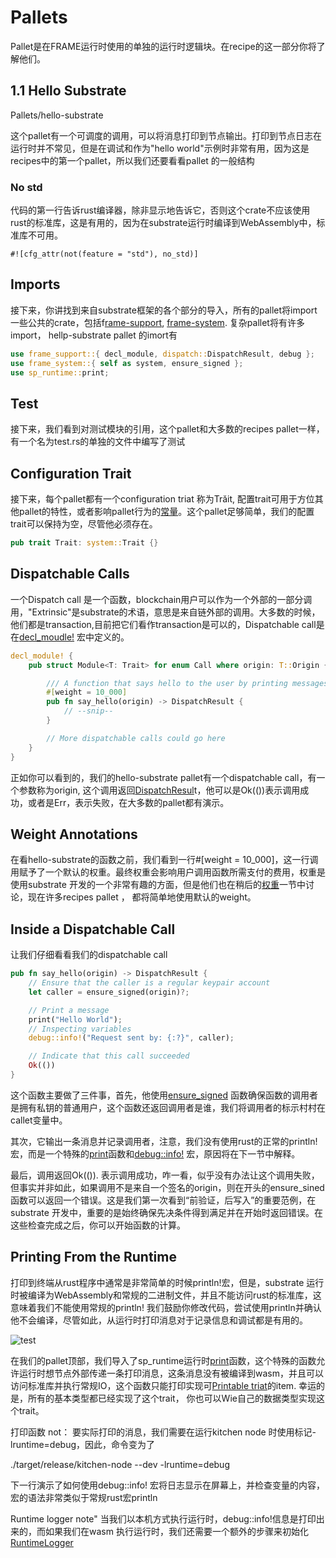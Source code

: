 # Pallets 

Pallet是在FRAME运行时使用的单独的运行时逻辑块。在recipe的这一部分你将了解他们。

## 1.1 Hello Substrate 

Pallets/hello-substrate 

这个pallet有一个可调度的调用，可以将消息打印到节点输出。打印到节点日志在运行时并不常见，但是在调试和作为"hello world"示例时非常有用，因为这是recipes中的第一个pallet，所以我们还要看看pallet 的一般结构

### No std

代码的第一行告诉rust编译器，除非显示地告诉它，否则这个crate不应该使用rust的标准库，这是有用的，因为在substrate运行时编译到WebAssembly中，标准库不可用。

```
#![cfg_attr(not(feature = "std"), no_std)]
```

## Imports

接下来，你讲找到来自substrate框架的各个部分的导入，所有的pallet将import一些公共的crate，包括f[rame-support](https://substrate.dev/rustdocs/v2.0.0/frame_support/index.html), [frame-system](https://substrate.dev/rustdocs/v2.0.0/frame_system/index.html). 复杂pallet将有许多import， hellp-substrate pallet 的imort有

```rust
use frame_support::{ decl_module, dispatch::DispatchResult, debug };
use frame_system::{ self as system, ensure_signed };
use sp_runtime::print;
```

## Test

接下来，我们看到对测试模块的引用，这个pallet和大多数的recipes pallet一样，有一个名为test.rs的单独的文件中编写了测试

## Configuration Trait 

接下来，每个pallet都有一个configuration triat 称为Trăit, 配置trait可用于方位其他pallet的特性，或者影响pallet行为的[常量](https://substrate.dev/recipes/constants.html)。这个pallet足够简单，我们的配置trait可以保持为空，尽管他必须存在。

```rust
pub trait Trait: system::Trait {}
```

## Dispatchable Calls

一个Dispatch call 是一个函数，blockchain用户可以作为一个外部的一部分调用，"Extrinsic"是substrate的术语，意思是来自链外部的调用。大多数的时候，他们都是transaction,目前把它们看作transaction是可以的，Dispatchable call是在[decl_moudle!](https://substrate.dev/rustdocs/v2.0.0/frame_support/macro.decl_module.html) 宏中定义的。

```rust
decl_module! {
    pub struct Module<T: Trait> for enum Call where origin: T::Origin {

        /// A function that says hello to the user by printing messages to the node log
        #[weight = 10_000]
        pub fn say_hello(origin) -> DispatchResult {
            // --snip--
        }

        // More dispatchable calls could go here
    }
}

```

正如你可以看到的，我们的hello-substrate pallet有一个dispatchable call，有一个参数称为origin, 这个调用返回[DispatchResul](https://substrate.dev/rustdocs/v2.0.0/frame_support/dispatch/type.DispatchResult.html)t，他可以是Ok(())表示调用成功，或者是Err，表示失败，在大多数的pallet都有演示。

## Weight Annotations

在看hello-substrate的函数之前，我们看到一行#[weight = 10_000]，这一行调用赋予了一个默认的权重。最终权重会影响用户调用函数所需支付的费用，权重是使用substrate 开发的一个非常有趣的方面，但是他们也在稍后的[权重](https://substrate.dev/recipes/weights.html)一节中讨论，现在许多recipes pallet ， 都将简单地使用默认的weight。

## Inside a Dispatchable Call

让我们仔细看看我们的dispatchable call 

```rust
pub fn say_hello(origin) -> DispatchResult {
    // Ensure that the caller is a regular keypair account
    let caller = ensure_signed(origin)?;

    // Print a message
    print("Hello World");
    // Inspecting variables
    debug::info!("Request sent by: {:?}", caller);

    // Indicate that this call succeeded
    Ok(())
}

```

这个函数主要做了三件事，首先，他使用[ensure_signed](https://substrate.dev/rustdocs/v2.0.0/frame_system/fn.ensure_signed.html) 函数确保函数的调用者是拥有私钥的普通用户，这个函数还返回调用者是谁，我们将调用者的标示村村在callet变量中。

其次，它输出一条消息并记录调用者，注意，我们没有使用rust的正常的println!宏，而是一个特殊的[print](https://substrate.dev/rustdocs/v2.0.0/sp_runtime/fn.print.html)函数和[debug::info!](https://substrate.dev/rustdocs/v2.0.0/frame_support/debug/macro.info.html) 宏，原因将在下一节中解释。

最后，调用返回Ok(()). 表示调用成功，咋一看，似乎没有办法让这个调用失败，但事实并非如此，如果调用不是来自一个签名的origin，则在开头的ensure_sined函数可以返回一个错误。这是我们第一次看到“前验证，后写入”的重要范例，在substrate 开发中，重要的是始终确保先决条件得到满足并在开始时返回错误。在这些检查完成之后，你可以开始函数的计算。

## Printing From the Runtime 

打印到终端从rust程序中通常是非常简单的时候println!宏，但是，substrate 运行时被编译为WebAssembly和常规的二进制文件，并且不能访问rust的标准库，这意味着我们不能使用常规的println! 我们鼓励你修改代码，尝试使用println并确认他不会编译，尽管如此，从运行时打印消息对于记录信息和调试都是有用的。

![test](/Users/suyinrong/bitcoin-proj/substrate-course/substrate-recipes/pic/substrate-architecture.png)

在我们的pallet顶部，我们导入了sp_runtime运行时[print](https://substrate.dev/rustdocs/v2.0.0/sp_runtime/fn.print.html)函数，这个特殊的函数允许运行时想节点外部传递一条打印消息，这条消息没有被编译到wasm，并且可以访问标准库并执行常规IO，这个函数只能打印实现可[Printable triat](https://substrate.dev/rustdocs/v2.0.0/sp_runtime/traits/trait.Printable.html)的item. 幸运的是，所有的基本类型都已经实现了这个trait， 你也可以Wie自己的数据类型实现这个trait。

打印函数 not： 要实际打印的消息，我们需要在运行kitchen node 时使用标记-lruntime=debug，因此，命令变为了

./target/release/kitchen-node --dev -lruntime=debug

下一行演示了如何使用debug::info! 宏将日志显示在屏幕上，并检查变量的内容，宏的语法非常类似于常规rust宏println



Runtime logger note" 当我们以本机方式执行运行时，debug::info!信息是打印出来的，而如果我们在wasm 执行运行时，我们还需要一个额外的步骤来初始化[RuntimeLogger](https://substrate.dev/rustdocs/v2.0.0/frame_support/debug/struct.RuntimeLogger.html) 